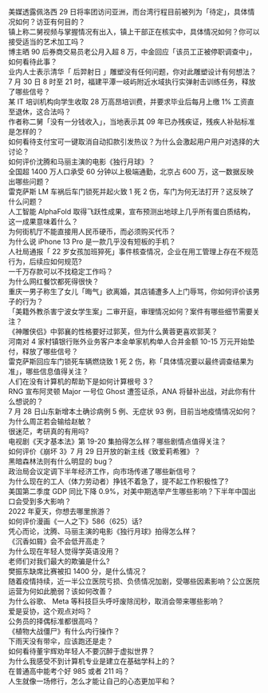 美媒透露佩洛西 29 日将率团访问亚洲，而台湾行程目前被列为「待定」，具体情况如何？访亚有何目的？  
镇上称二舅视频与掌握情况有出入，镇上干部正在核实中，具体情况如何？你可以接受适当的艺术加工吗？  
博主晒 90 后券商交易员老公月入超 8 万，中金回应「该员工正被停职调查中」，如何看待此事？  
业内人士表示清华「 后羿射日 」雕塑没有任何问题，你对此雕塑设计有何想法？  
7 月 30 日 8 时至 21 时，福建平潭一岐屿附近水域执行实弹射击训练任务，释放了哪些信号？  
某 IT 培训机构向学生收取 28 万高昂培训费，并要求毕业后每月上缴 1% 工资直至退休，这合法吗？  
作者称二舅「没有一分钱收入」，当地表示其 09 年已办残疾证，残疾人补贴标准是怎样的？  
如何看待支付宝可一键取消自动扣款引发热议？为什么会激起用户用户对选择的大讨论？  
如何评价沈腾和马丽主演的电影《独行月球》？  
全国超 1400 万人口承受 60 分钟以上极端通勤，北京占 600 万，这一数据反映出哪些问题？  
雷克萨斯 LM 车祸后车门锁死并起火致 1 死 2 伤，车门为何无法打开？这反映了什么问题？  
人工智能 AlphaFold 取得飞跃性成果，宣布预测出地球上几乎所有蛋白质结构，这一成果意味着什么？  
为何街机厅不能直接用人民币硬币，而必须购买代币？  
为什么说 iPhone 13 Pro 是一款几乎没有短板的手机？  
人社局通报「 22 岁女孩加班猝死」事件核查情况，企业在用工管理上存在不规范行为，后续应如何规范?  
一千万存款可以不找稳定工作吗？  
为什么网红餐饮都死得很快？  
重庆一男子称生了女儿「晦气」欲离婚，其店铺遭多人上门辱骂，你如何评价该男子的行为？  
「美籍外教杀害宁波女学生案」二审开庭，审理情况如何？案件有哪些细节需要关注？  
《神雕侠侣》中郭襄的性格要好过郭芙，但为什么黄蓉更喜欢郭芙？  
河南对 4 家村镇银行账外业务客户本金单家机构单人合并金额 10-15 万元开始垫付，释放了哪些信号？  
雷克萨斯回应车门锁死车辆燃烧致 1 死 2 伤，称「具体情况要以最终调查结果为准」，哪些信息值得关注？  
人们在没有计算机的帮助下是如何计算根号 3？  
RNG 宣布阿灵顿 Major 一号位 Ghost 遭签证杀，ANA 将替补出战，对此你有什么想说的？  
7 月 28 日山东新增本土确诊病例 5 例、无症状 93 例，目前当地疫情情况如何？  
为什么周芷若会输给赵敏？  
很迷茫，考研真的有用吗?  
电视剧《天才基本法》第 19-20 集拍得怎么样？哪些剧情点值得关注？  
如何评价《崩坏 3》7 月 29 日开放的新主线《致爱莉希雅》？  
黑暗森林法则有什么明显的 bug？  
政治局会议定调下半年经济工作，向市场传递了哪些新信号？  
为什么现在的工人（体力劳动者）挣钱不着急了，提不起工作积极性了?  
美国第二季度 GDP 同比下降 0.9%，对美中期选举产生哪些影响？下半年中国出口会受到多大影响？  
2022 年夏天，你想去哪里旅游？  
如何评价漫画《一人之下》586（625）话?  
凭心而论，沈腾、马丽主演的电影《独行月球》拍得怎么样？  
《沉香如屑》会不会低开高走？  
为什么现在年轻人觉得学英语没用？  
老师们对我们最大的欺骗是什么?  
樊振东缺席比赛被扣 1400 分，是什么情况？  
随着疫情持续，近一半公立医院亏损、负债情况加剧，受哪些因素影响？公立医院运营为何如此脆弱？该如何改善？  
为什么谷歌、 Meta 等科技巨头呼吁废除闰秒，取消会带来哪些影响？  
爱是妥协，这个观点对吗？  
公务员的择偶标准都很高吗？  
《植物大战僵尸》有什么内行操作？  
下雨天没有带伞，应该跑还是走？  
如何看待董宇辉劝年轻人不要沉醉于虚拟世界？  
为什么我感受不到计算机专业是建立在基础学科上的？  
在普通高中能考个好 985 或者 211 吗？  
人生就像一场修行，怎么才能让自己的心态更加平和？  

